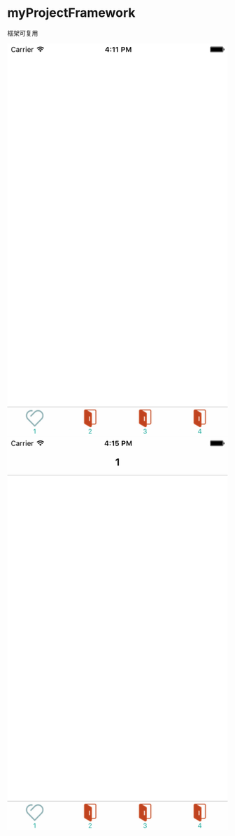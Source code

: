 # myProjectFramework
框架可复用

![image](https://github.com/CK-Success/myProjectFramework/raw/master/Appicon1.png)
![image](https://github.com/CK-Success/myProjectFramework/raw/master/Appicon2.png)
